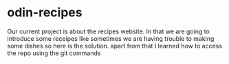 # odin-recipes
Our current project is about the recipes website.
In that we are going to introduce some receipes like sometimes we are having trouble to making some dishes so here is the solution.
apart from that I learned how to access the repo using the git commands
